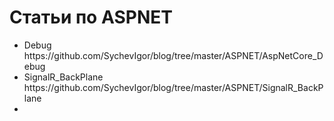 Статьи по ASPNET
=====================
<ul>
<li>Debug https://github.com/SychevIgor/blog/tree/master/ASPNET/AspNetCore_Debug</li>
<li>SignalR_BackPlane https://github.com/SychevIgor/blog/tree/master/ASPNET/SignalR_BackPlane</li>
<li><ul>
</ul></li>
</ul>